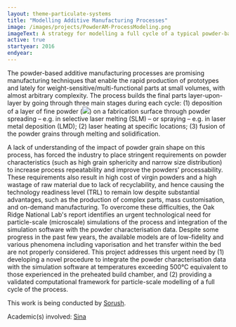 ```yaml
---
layout: theme-particulate-systems
title: "Modelling Additive Manufacturing Processes"
image: /images/projects/PowderAM-ProcessModeling.png
imageText: A strategy for modelling a full cycle of a typical powder-based AM process.
active: true
startyear: 2016
endyear:
---
```


The powder-based additive manufacturing processes are promising manufacturing techniques that enable the rapid production of prototypes and lately for weight-sensitive/multi-functional parts at small volumes, with almost arbitrary complexity. The process builds the final parts layer-upon-layer by going through three main stages during each cycle: (1) deposition of a layer of fine powder (<img src="https://render.githubusercontent.com/render/math?math=D_p\approx 30 \mu m">) on a fabrication surface through powder spreading – e.g. in selective laser melting (SLM) – or spraying – e.g. in laser metal deposition (LMD); (2) laser heating at specific locations; (3) fusion of the powder grains through melting and solidification. 

A lack of understanding of the impact of powder grain shape on this process, has forced the industry to place stringent requirements on powder characteristics (such as high grain sphericity and narrow size distribution) to increase process repeatability and improve the powders’ processability. These requirements also result in high cost of virgin powders and a high wastage of raw material due to lack of recyclability, and hence causing the technology readiness level (TRL) to remain low despite substantial advantages, such as the production of complex parts, mass customisation, and on-demand manufacturing. 
To overcome these difficulties, the Oak Ridge National Lab's report  identifies an urgent technological need for particle-scale (microscale) simulations of the process and integration of the simulation software with the powder characterisation data. Despite some progress in the past few years, the available models are of low-fidelity and various phenomena including vaporisation and het transfer within the bed are not properly considered. This project addresses this urgent need by (1) developing a novel procedure to integrate the powder characterisation data with the simulation software at temperatures exceeding 500°C equivalent to those experienced in the preheated build chamber, and (2) providing a validated computational framework for particle-scale modelling of a full cycle of the process.


This work is being conducted by [Sorush](/team/khajepor-sorush).

Academic(s) involved: [Sina](/team/sina-haeri)